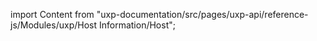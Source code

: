 
import Content from "uxp-documentation/src/pages/uxp-api/reference-js/Modules/uxp/Host Information/Host";

<Content query="product=photoshop"/>
